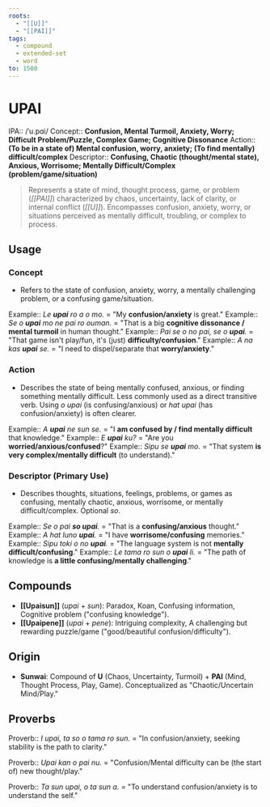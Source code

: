 ```yaml
---
roots:
  - "[[U]]"
  - "[[PAI]]"
tags:
  - compound
  - extended-set
  - word
to: 1500
---
```

# UPAI

IPA::				/ˈu.pɑi/
Concept::		**Confusion, Mental Turmoil, Anxiety, Worry; Difficult Problem/Puzzle, Complex Game; Cognitive Dissonance**
Action::		**(To be in a state of) Mental confusion, worry, anxiety; (To find mentally) difficult/complex**
Descriptor::	**Confusing, Chaotic (thought/mental state), Anxious, Worrisome; Mentally Difficult/Complex (problem/game/situation)**

>  Represents a state of mind, thought process, game, or problem (*[[PAI]]*) characterized by chaos, uncertainty, lack of clarity, or internal conflict (*[[U]]*). Encompasses confusion, anxiety, worry, or situations perceived as mentally difficult, troubling, or complex to process.

## Usage

### Concept
*   Refers to the state of confusion, anxiety, worry, a mentally challenging problem, or a confusing game/situation.

Example::   *Le **upai** ro a o mo.* = "My **confusion/anxiety** is great."
Example::   *Se o **upai** mo ne pai ro ouman.* = "That is a big **cognitive dissonance / mental turmoil** in human thought."
Example::   *Pai se o no pai, se o **upai**.* = "That game isn't play/fun, it's (just) **difficulty/confusion**."
Example::   *A na kas **upai** se.* = "I need to dispel/separate that **worry/anxiety**."

### Action
*   Describes the state of being mentally confused, anxious, or finding something mentally difficult. Less commonly used as a direct transitive verb. Using *o upai* (is confusing/anxious) or *hat upai* (has confusion/anxiety) is often clearer.

Example::   *A **upai** ne sun se.* = "I **am confused by / find mentally difficult** that knowledge."
Example::   *E **upai** ku?* = "Are you **worried/anxious/confused**?"
Example::   *Sipu se **upai** mo.* = "That system **is very complex/mentally difficult** (to understand)."

### Descriptor (Primary Use)
*   Describes thoughts, situations, feelings, problems, or games as confusing, mentally chaotic, anxious, worrisome, or mentally difficult/complex. Optional *so*.

Example::   *Se o pai **so upai**.* = "That is a **confusing/anxious** thought."
Example::   *A hat luno **upai**.* = "I have **worrisome/confusing** memories."
Example::   *Sipu toki o no **upai**.* = "The language system is not **mentally difficult/confusing**."
Example::   *Le tama ro sun o **upai** li.* = "The path of knowledge is **a little confusing/mentally challenging**."

## Compounds

*   **[[Upaisun]]** (*upai* + *sun*): Paradox, Koan, Confusing information, Cognitive problem ("confusing knowledge").
*   **[[Upaipene]]** (*upai* + *pene*): Intriguing complexity, A challenging but rewarding puzzle/game ("good/beautiful confusion/difficulty").

## Origin
*   **Sunwai**: Compound of **U** (Chaos, Uncertainty, Turmoil) + **PAI** (Mind, Thought Process, Play, Game). Conceptualized as "Chaotic/Uncertain Mind/Play."

## Proverbs

Proverb:: *I upai, ta so o tama ro sun.* = "In confusion/anxiety, seeking stability is the path to clarity."

Proverb:: *Upai kan o pai nu.* = "Confusion/Mental difficulty can be (the start of) new thought/play."

Proverb:: *Ta sun upai, o ta sun a.* = "To understand confusion/anxiety is to understand the self."